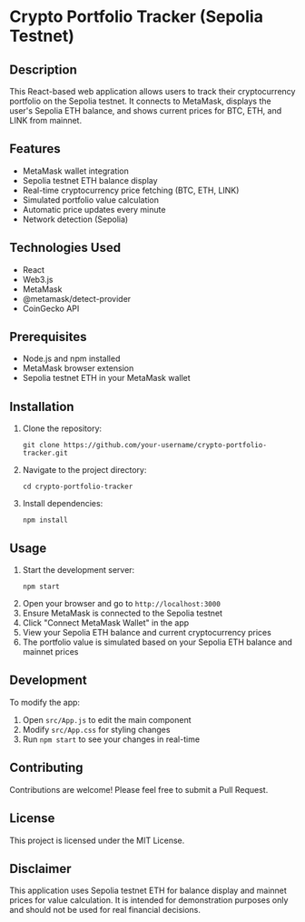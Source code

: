 # Crypto Portfolio Tracker (Sepolia Testnet)

## Description

This React-based web application allows users to track their cryptocurrency portfolio on the Sepolia testnet. It connects to MetaMask, displays the user's Sepolia ETH balance, and shows current prices for BTC, ETH, and LINK from mainnet.

## Features

- MetaMask wallet integration
- Sepolia testnet ETH balance display
- Real-time cryptocurrency price fetching (BTC, ETH, LINK)
- Simulated portfolio value calculation
- Automatic price updates every minute
- Network detection (Sepolia)

## Technologies Used

- React
- Web3.js
- MetaMask
- @metamask/detect-provider
- CoinGecko API

## Prerequisites

- Node.js and npm installed
- MetaMask browser extension
- Sepolia testnet ETH in your MetaMask wallet

## Installation

1. Clone the repository:
   ```
   git clone https://github.com/your-username/crypto-portfolio-tracker.git
   ```
2. Navigate to the project directory:
   ```
   cd crypto-portfolio-tracker
   ```
3. Install dependencies:
   ```
   npm install
   ```

## Usage

1. Start the development server:
   ```
   npm start
   ```
2. Open your browser and go to `http://localhost:3000`
3. Ensure MetaMask is connected to the Sepolia testnet
4. Click "Connect MetaMask Wallet" in the app
5. View your Sepolia ETH balance and current cryptocurrency prices
6. The portfolio value is simulated based on your Sepolia ETH balance and mainnet prices

## Development

To modify the app:

1. Open `src/App.js` to edit the main component
2. Modify `src/App.css` for styling changes
3. Run `npm start` to see your changes in real-time

## Contributing

Contributions are welcome! Please feel free to submit a Pull Request.

## License

This project is licensed under the MIT License.

## Disclaimer

This application uses Sepolia testnet ETH for balance display and mainnet prices for value calculation. It is intended for demonstration purposes only and should not be used for real financial decisions.